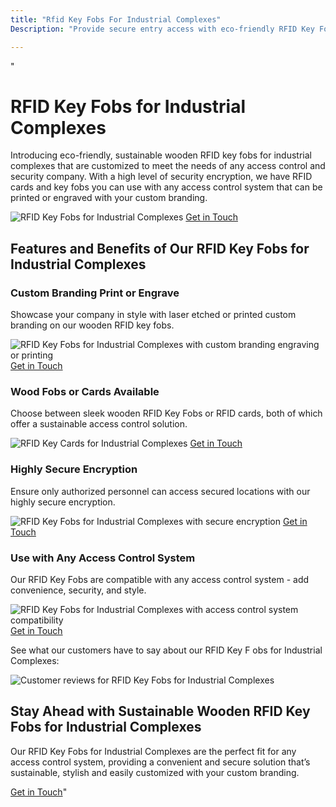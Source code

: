 ```yaml
---
title: "Rfid Key Fobs For Industrial Complexes"
Description: "Provide secure entry access with eco-friendly RFID Key Fobs for Industrial Complexes. Get keyless and contactless identification, cost savings, and improved security. Our RFID Key Fobs are the perfect solution for your access control and security needs."

---
```


"<h1>RFID Key Fobs for Industrial Complexes</h1>
<p>Introducing eco-friendly, sustainable wooden RFID key fobs for industrial complexes that are customized to meet the needs of any access control and security company. With a high level of security encryption, we have RFID cards and key fobs you can use with any access control system that can be printed or engraved with your custom branding. </p>
<img src="/img/doors/90.webp" alt="RFID Key Fobs for Industrial Complexes" />
<a href="/contact" class="btn btn-primary">Get in Touch</a>
<h2>Features and Benefits of Our RFID Key Fobs for Industrial Complexes</h2>
<section>
  <div>
    <h3>Custom Branding Print or Engrave</h3>
    <p>Showcase your company in style with laser etched or printed custom branding on our wooden RFID key fobs.</p>
    <img src="/img/doors/91.webp" alt="RFID Key Fobs for Industrial Complexes with custom branding engraving or printing" />
    <a href="/contact" class="btn btn-primary">Get in Touch</a>
  </div>
  <div>
    <h3>Wood Fobs or Cards Available</h3>
    <p>Choose between sleek wooden RFID Key Fobs or RFID cards, both of which offer a sustainable access control solution.</p>
    <img src="/img/doors/92.webp" alt="RFID Key Cards for Industrial Complexes" />
    <a href="/contact" class="btn btn-primary">Get in Touch</a>
  </div>
  <div>
    <h3>Highly Secure Encryption</h3>
    <p>Ensure only authorized personnel can access secured locations with our highly secure encryption.</p>
    <img src="/img/doors/93.webp" alt="RFID Key Fobs for Industrial Complexes with secure encryption" />
    <a href="/contact" class="btn btn-primary">Get in Touch</a>
  </div>
  <div>
    <h3>Use with Any Access Control System</h3>
    <p>Our RFID Key Fobs are compatible with any access control system - add convenience, security, and style. </p>
    <img src="/img/doors/94.webp" alt="RFID Key Fobs for Industrial Complexes with access control system compatibility" />
    <a href="/contact" class="btn btn-primary">Get in Touch</a>
  </div>
</section>
<p>See what our customers have to say about our RFID Key F obs for Industrial Complexes:</p>
<img src="/img/doors/95.webp" alt="Customer reviews for RFID Key Fobs for Industrial Complexes" />
<h2>Stay Ahead with Sustainable Wooden RFID Key Fobs for Industrial Complexes</h2>
<p>Our RFID Key Fobs for Industrial Complexes are the perfect fit for any access control system, providing a convenient and secure solution that’s sustainable, stylish and easily customized with your custom branding.</p>
<a href="/contact" class="btn btn-primary">Get in Touch</a>"
